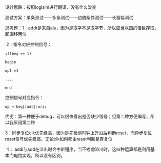 设计思路：按照logisim进行翻译，没有什么改变

测试方案：单条测试——多条测试——边值条件测试——长篇幅测试

思考题：1：addr是来自alu，因为是取字不是取字节，所以应当以四的倍数存取，即偏移两位

​                2：指令对应控制信号：

`if(beq == 1)`

`begin`

`op1 =1`

`....`

`end`

控制信号对应指令：

`op = beq||add||ori;`

优劣：第一种便于debug，可以很快看出是否缺少信号；但第二种方便编写，所以我采用第二种

​                3：同步复位clk优先级高，因为是先检测时钟上升沿后判断reset，而异步复位reset信号优先级高，无论clk如何都由reset判断是否复位

​                4： addi与add在溢出时会中断程序，当不考虑溢出时，这四种运算都是利用基本门电路实现，所以没有区别。